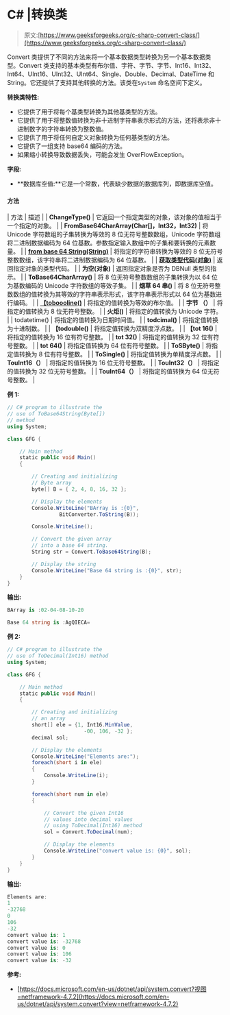# C# |转换类

> 原文:[https://www.geeksforgeeks.org/c-sharp-convert-class/](https://www.geeksforgeeks.org/c-sharp-convert-class/)

Convert 类提供了不同的方法来将一个基本数据类型转换为另一个基本数据类型。Convert 类支持的基本类型有布尔值、字符、字节、字节、Int16、Int32、Int64、UInt16、UInt32、UInt64、Single、Double、Decimal、DateTime 和 String。它还提供了支持其他转换的方法。该类在`System` 命名空间下定义。

**转换类特性:**

*   它提供了用于将每个基类型转换为其他基类型的方法。
*   它提供了用于将整数值转换为非十进制字符串表示形式的方法，还将表示非十进制数字的字符串转换为整数值。
*   它提供了用于将任何自定义对象转换为任何基类型的方法。
*   它提供了一组支持 base64 编码的方法。
*   如果缩小转换导致数据丢失，可能会发生 OverFlowException。

**字段:**

*   **数据库空值:**它是一个常数，代表缺少数据的数据库列，即数据库空值。

#### 方法

| 方法 | 描述 |
| **ChangeType()** | 它返回一个指定类型的对象，该对象的值相当于一个指定的对象。 |
| **FromBase64CharArray(Char[]，Int32，Int32)** | 将 Unicode 字符数组的子集转换为等效的 8 位无符号整数数组，Unicode 字符数组将二进制数据编码为 64 位基数。参数指定输入数组中的子集和要转换的元素数量。 |
| **[from base 64 String(String)](https://www.geeksforgeeks.org/c-sharp-convert-frombase64stringstring-method/)** | 将指定的字符串转换为等效的 8 位无符号整数数组，该字符串将二进制数据编码为 64 位基数。 |
| **[获取类型代码(对象)](https://www.geeksforgeeks.org/c-sharp-convert-gettypecodeobject-method/)** | 返回指定对象的类型代码。 |
| **为空(对象)** | 返回指定对象是否为 DBNull 类型的指示。 |
| **ToBase64CharArray()** | 将 8 位无符号整数数组的子集转换为以 64 位为基数编码的 Unicode 字符数组的等效子集。 |
| **烟草 64 串()** | 将 8 位无符号整数数组的值转换为其等效的字符串表示形式，该字符串表示形式以 64 位为基数进行编码。 |
| **[【toboooline()](https://www.geeksforgeeks.org/c-sharp-convert-tobooleanstring-iformatprovider-method/)** | 将指定的值转换为等效的布尔值。 |
| **字节 （）** | 将指定的值转换为 8 位无符号整数。 |
| **火炬()** | 将指定的值转换为 Unicode 字符。 |
| todatetime() | 将指定的值转换为日期时间值。 |
| **todcimal()** | 将指定值转换为十进制数。 |
| **【todouble()** | 将指定值转换为双精度浮点数。 |
| **【tot 16()** | 将指定的值转换为 16 位有符号整数。 |
| **tot 32()** | 将指定的值转换为 32 位有符号整数。 |
| **tot 64()** | 将指定值转换为 64 位有符号整数。 |
| **ToSByte()** | 将指定值转换为 8 位有符号整数。 |
| **ToSingle()** | 将指定值转换为单精度浮点数。 |
| **TouInt16（）** | 将指定的值转换为 16 位无符号整数。 |
| **TouInt32（）** | 将指定的值转换为 32 位无符号整数。 |
| **TouInt64（）** | 将指定的值转换为 64 位无符号整数。 |

**例 1:**

```cs
// C# program to illustrate the
// use of ToBase64String(Byte[])
// method
using System;

class GFG {

    // Main method
    static public void Main()
    {

        // Creating and initializing 
        // Byte array
        byte[] B = { 2, 4, 8, 16, 32 };

        // Display the elements
        Console.WriteLine("BArray is :{0}",
                 BitConverter.ToString(B));

        Console.WriteLine();

        // Convert the given array
        // into a base 64 string.
        String str = Convert.ToBase64String(B);

        // Display the string
        Console.WriteLine("Base 64 string is :{0}", str);
    }
}
```

**输出:**

```cs
BArray is :02-04-08-10-20

Base 64 string is :AgQIECA=

```

**例 2:**

```cs
// C# program to illustrate the
// use of ToDecimal(Int16) method
using System;

class GFG {

    // Main method
    static public void Main()
    {

        // Creating and initializing 
        // an array
        short[] ele = {1, Int16.MinValue,
                         -00, 106, -32 };
        decimal sol;

        // Display the elements
        Console.WriteLine("Elements are:");
        foreach(short i in ele)
        {
            Console.WriteLine(i);
        }

        foreach(short num in ele)
        {

            // Convert the given Int16
            // values into decimal values
            // using ToDecimal(Int16) method
            sol = Convert.ToDecimal(num);

            // Display the elements
            Console.WriteLine("convert value is: {0}", sol);
        }
    }
}
```

**输出:**

```cs
Elements are:
1
-32768
0
106
-32
convert value is: 1
convert value is: -32768
convert value is: 0
convert value is: 106
convert value is: -32

```

**参考:**

*   [https://docs.microsoft.com/en-us/dotnet/api/system.convert?视图=netframework-4.7.2](https://docs.microsoft.com/en-us/dotnet/api/system.convert?view=netframework-4.7.2)